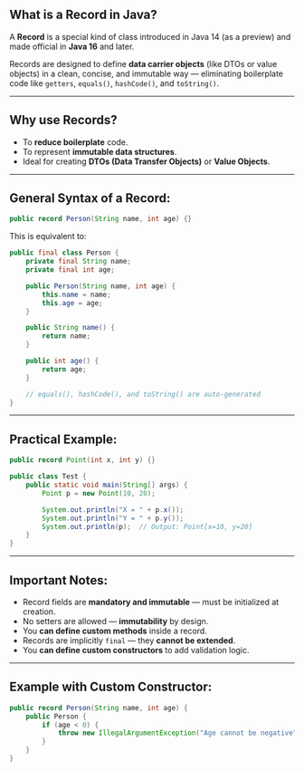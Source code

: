 ## What is a **Record** in Java?

A **Record** is a special kind of class introduced in Java 14 (as a preview) and made official in **Java 16** and later.

Records are designed to define **data carrier objects** (like DTOs or value objects) in a clean, concise, and immutable way — eliminating boilerplate code like `getters`, `equals()`, `hashCode()`, and `toString()`.

---

## Why use Records?

* To **reduce boilerplate** code.
* To represent **immutable data structures**.
* Ideal for creating **DTOs (Data Transfer Objects)** or **Value Objects**.

---

## General Syntax of a Record:

```java
public record Person(String name, int age) {}
```

This is equivalent to:

```java
public final class Person {
    private final String name;
    private final int age;

    public Person(String name, int age) {
        this.name = name;
        this.age = age;
    }

    public String name() {
        return name;
    }

    public int age() {
        return age;
    }

    // equals(), hashCode(), and toString() are auto-generated
}
```

---

## Practical Example:

```java
public record Point(int x, int y) {}

public class Test {
    public static void main(String[] args) {
        Point p = new Point(10, 20);

        System.out.println("X = " + p.x());
        System.out.println("Y = " + p.y());
        System.out.println(p);  // Output: Point[x=10, y=20]
    }
}
```

---

## Important Notes:

* Record fields are **mandatory and immutable** — must be initialized at creation.
* No setters are allowed — **immutability** by design.
* You **can define custom methods** inside a record.
* Records are implicitly `final` — they **cannot be extended**.
* You **can define custom constructors** to add validation logic.

---

## Example with Custom Constructor:

```java
public record Person(String name, int age) {
    public Person {
        if (age < 0) {
            throw new IllegalArgumentException("Age cannot be negative");
        }
    }
}
```